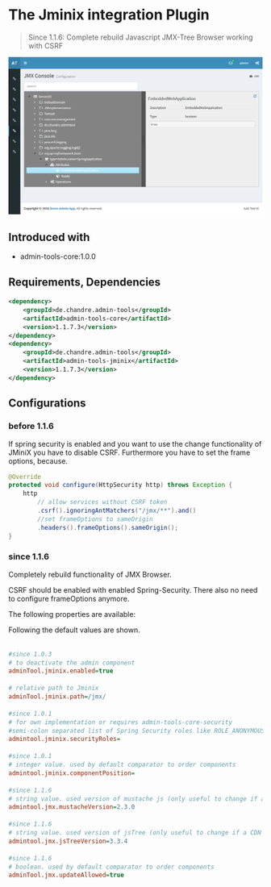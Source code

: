 # The Jminix integration Plugin
> Since 1.1.6: Complete rebuild Javascript JMX-Tree Browser working with CSRF

 ![Preview image](doc/screen_jminix_org.png?raw=true "AdminTool Jminix UI")

## Introduced with
* admin-tools-core:1.0.0

## Requirements, Dependencies

```xml
<dependency>
	<groupId>de.chandre.admin-tools</groupId>
	<artifactId>admin-tools-core</artifactId>
	<version>1.1.7.3</version>
</dependency>
<dependency>
	<groupId>de.chandre.admin-tools</groupId>
	<artifactId>admin-tools-jminix</artifactId>
	<version>1.1.7.3</version>
</dependency>
```

## Configurations

### before 1.1.6
If spring security is enabled and you want to use the change functionality of JMiniX you have to disable CSRF. 
Furthermore you have to set the frame options, because. 

```java
@Override
protected void configure(HttpSecurity http) throws Exception {
	http
		// allow services without CSRF token
		.csrf().ignoringAntMatchers("/jmx/**").and()
		//set frameOptions to sameOrigin
		.headers().frameOptions().sameOrigin();
}
```

### since 1.1.6
Completely rebuild functionality of JMX Browser.

CSRF should be enabled with enabled Spring-Security. There also no need to configure frameOptions anymore.

 

The following properties are available:

Following the default values are shown.	
```ini

#since 1.0.3
# to deactivate the admin component
adminTool.jminix.enabled=true

# relative path to Jminix
adminTool.jminix.path=/jmx/

#since 1.0.1
# for own implementation or requires admin-tools-core-security
#semi-colon separated list of Spring Security roles like ROLE_ANONYMOUS;ROLE_ADMIN
admintool.jminix.securityRoles=

#since 1.0.1
# integer value. used by default comparator to order components
admintool.jminix.componentPosition=

#since 1.1.6
# string value. used version of mustache js (only useful to change if a CDN is used)
admintool.jmx.mustacheVersion=2.3.0

#since 1.1.6
# string value. used version of jsTree (only useful to change if a CDN is used)
admintool.jmx.jsTreeVersion=3.3.4

#since 1.1.6
# boolean. used by default comparator to order components
adminTool.jmx.updateAllowed=true
	
```